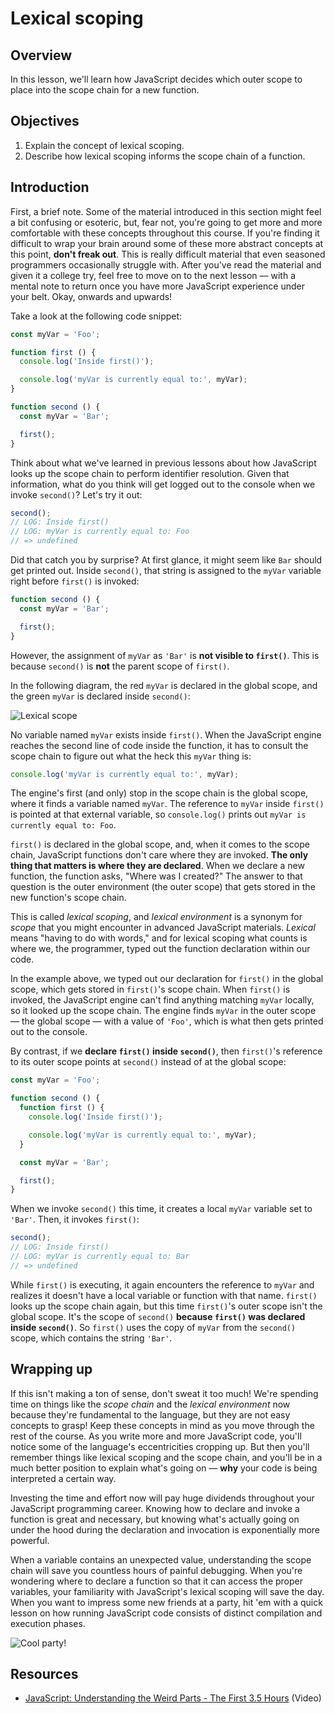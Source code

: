 # Lexical scoping

## Overview
In this lesson, we'll learn how JavaScript decides which outer scope to place into the scope chain for a new function.

## Objectives
1. Explain the concept of lexical scoping.
2. Describe how lexical scoping informs the scope chain of a function.

## Introduction
First, a brief note. Some of the material introduced in this section might feel a bit confusing or esoteric, but, fear not, you're going to get more and more comfortable with these concepts throughout this course. If you're finding it difficult to wrap your brain around some of these more abstract concepts at this point, **don't freak out**. This is really difficult material that even seasoned programmers occasionally struggle with. After you've read the material and given it a college try, feel free to move on to the next lesson — with a mental note to return once you have more JavaScript experience under your belt. Okay, onwards and upwards!

Take a look at the following code snippet:
```js
const myVar = 'Foo';

function first () {
  console.log('Inside first()');

  console.log('myVar is currently equal to:', myVar);
}

function second () {
  const myVar = 'Bar';

  first();
}
```

Think about what we've learned in previous lessons about how JavaScript looks up the scope chain to perform identifier resolution. Given that information, what do you think will get logged out to the console when we invoke `second()`? Let's try it out:
```js
second();
// LOG: Inside first()
// LOG: myVar is currently equal to: Foo
// => undefined
```

Did that catch you by surprise? At first glance, it might seem like `Bar` should get printed out. Inside `second()`, that string is assigned to the `myVar` variable right before `first()` is invoked:
```js
function second () {
  const myVar = 'Bar';

  first();
}
```

However, the assignment of `myVar` as `'Bar'` is **not visible to `first()`**. This is because `second()` is **not** the parent scope of `first()`.

In the following diagram, the red `myVar` is declared in the global scope, and the green `myVar` is declared inside `second()`:

![Lexical scope](https://curriculum-content.s3.amazonaws.com/web-development/js/principles/lexical-scoping-readme/lexical_scope.png)

No variable named `myVar` exists inside `first()`. When the JavaScript engine reaches the second line of code inside the function, it has to consult the scope chain to figure out what the heck this `myVar` thing is:
```js
console.log('myVar is currently equal to:', myVar);
```

The engine's first (and only) stop in the scope chain is the global scope, where it finds a variable named `myVar`. The reference to `myVar` inside `first()` is pointed at that external variable, so `console.log()` prints out `myVar is currently equal to: Foo`.

`first()` is declared in the global scope, and, when it comes to the scope chain, JavaScript functions don't care where they are invoked. **The only thing that matters is where they are declared**. When we declare a new function, the function asks, "Where was I created?" The answer to that question is the outer environment (the outer scope) that gets stored in the new function's scope chain.

This is called _lexical scoping_, and _lexical environment_ is a synonym for _scope_ that you might encounter in advanced JavaScript materials. _Lexical_ means "having to do with words," and for lexical scoping what counts is where we, the programmer, typed out the function declaration within our code.

In the example above, we typed out our declaration for `first()` in the global scope, which gets stored in `first()`'s scope chain. When `first()` is invoked, the JavaScript engine can't find anything matching `myVar` locally, so it looked up the scope chain. The engine finds `myVar` in the outer scope — the global scope — with a value of `'Foo'`, which is what then gets printed out to the console.

By contrast, if we **declare `first()` inside `second()`**, then `first()`'s reference to its outer scope points at `second()` instead of at the global scope:
```js
const myVar = 'Foo';

function second () {
  function first () {
    console.log('Inside first()');

    console.log('myVar is currently equal to:', myVar);
  }

  const myVar = 'Bar';

  first();
}
```

When we invoke `second()` this time, it creates a local `myVar` variable set to `'Bar'`. Then, it invokes `first()`:
```js
second();
// LOG: Inside first()
// LOG: myVar is currently equal to: Bar
// => undefined
```

While `first()` is executing, it again encounters the reference to `myVar` and realizes it doesn't have a local variable or function with that name. `first()` looks up the scope chain again, but this time `first()`'s outer scope isn't the global scope. It's the scope of `second()` **because `first()` was declared inside `second()`**. So `first()` uses the copy of `myVar` from the `second()` scope, which contains the string `'Bar'`.

## Wrapping up
If this isn't making a ton of sense, don't sweat it too much! We're spending time on things like the _scope chain_ and the _lexical environment_ now because they're fundamental to the language, but they are not easy concepts to grasp! Keep these concepts in mind as you move through the rest of the course. As you write more and more JavaScript code, you'll notice some of the language's eccentricities cropping up. But then you'll remember things like lexical scoping and the scope chain, and you'll be in a much better position to explain what's going on — **why** your code is being interpreted a certain way.

Investing the time and effort now will pay huge dividends throughout your JavaScript programming career. Knowing how to declare and invoke a function is great and necessary, but knowing what's actually going on under the hood during the declaration and invocation is exponentially more powerful.

When a variable contains an unexpected value, understanding the scope chain will save you countless hours of painful debugging. When you're wondering where to declare a function so that it can access the proper variables, your familiarity with JavaScript's lexical scoping will save the day. When you want to impress some new friends at a party, hit 'em with a quick lesson on how running JavaScript code consists of distinct compilation and execution phases.

<picture>
  <source srcset="https://curriculum-content.s3.amazonaws.com/web-development/js/principles/lexical-scoping-readme/cool_party.webp" type="image/webp">
  <source srcset="https://curriculum-content.s3.amazonaws.com/web-development/js/principles/lexical-scoping-readme/cool_party.gif" type="image/gif">
  <img src="https://curriculum-content.s3.amazonaws.com/web-development/js/principles/lexical-scoping-readme/cool_party.gif" alt="Cool party!">
</picture>

## Resources
- [JavaScript: Understanding the Weird Parts - The First 3.5 Hours](https://www.youtube.com/watch?v=Bv_5Zv5c-Ts) (Video)
